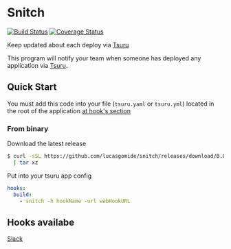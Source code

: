 # Snitch
[![Build Status](https://travis-ci.org/lucasgomide/snitch.svg?branch=master)](https://travis-ci.org/lucasgomide/snitch)
[![Coverage Status](https://coveralls.io/repos/github/lucasgomide/snitch/badge.svg?branch=master)](https://coveralls.io/github/lucasgomide/snitch?branch=master)

Keep updated about each deploy via [Tsuru](https://docs.tsuru.io/stable/)

This program will notify your team when someone has deployed any application via [Tsuru](https://docs.tsuru.io/stable/).

## Quick Start

You must add this code into your file (`tsuru.yaml` or `tsuru.yml`) located in the root of the application [at hook's section](https://docs.tsuru.io/stable/using/tsuru.yaml.html)


### From binary

Download the latest release

``` bash
$ curl -sSL https://github.com/lucasgomide/snitch/releases/download/0.0.1/snitch-0.0.1-darwin_amd64.tar.gz \
  | tar xz
```

Put into your tsuru app config

```yaml
hooks:
  build:
    - snitch -h hookName -url webHookURL
```

## Hooks availabe

[Slack](hook/slack.go)

